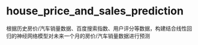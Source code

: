 # house_price_and_sales_prediction
根据历史房价/汽车销量数据、百度搜索指数、用户评分等数据，构建结合线性回归的神经网络模型对未来一个月的房价/汽车销量数据进行预测
